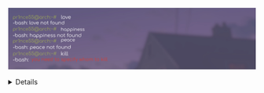 
![kill](pics/kill.JPG)

<details>

</pre>
    <p align="center">
        <a href="Yes?" target="_blank">
            <img alt="Top Language" src="https://github-readme-stats.vercel.app/api/top-langs/?bg_color=00000000&layout=compact&username=pr1nce55&hide_border=true&title_color=c9d1d9&text_color=c3c5cd"/>
            <img alt="GitHub Stats" src="https://github-readme-stats.vercel.app/api?bg_color=00000000&username=pr1nce55&show_icons=true&include_all_commits=true&count_private=true&hide=commits&hide_border=true&icon_color=4C566A&title_color=c9d1d9&text_color=c3c5cd"/>
        </a>      
    </p>
 



![pov_u_linux_user](pics/touch.JPG)

## Contact with me:
<a href="https://t.me/pr1nce55">
  <img align="left" alt="Instagram" width="31px" src="https://raw.githubusercontent.com/pr1nce55/pr1nce55/master/assets/telegram.svg" />
</a>

<a href="https://instagram.com/pr1nce55.me">
  <img align="left" alt="Instagram" width="31px" src="https://raw.githubusercontent.com/pr1nce55/pr1nce55/master/assets/instagram.svg" />
</a>

</details>




